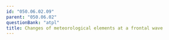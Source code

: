```yaml
---
id: "050.06.02.09"
parent: "050.06.02"
questionBank: "atpl"
title: Changes of meteorological elements at a frontal wave
---
```

